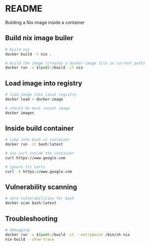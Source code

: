 # README
Building a Nix image inside a container


## Build nix image builer 
```sh
# build nix
docker build -t nix .

# build the image (creates a docker-image file in current path)    
docker run -v $(pwd):/build -it nix     
```

## Load image into registry
```sh
# load image into local registry
docker load < docker-image

# should be most recent image
docker images
```

## Inside build container
```sh
# jump into bash in container
docker run -it bash:latest

# use curl inside the container
curl https://www.google.com

# ignore tls certs
curl -k https://www.google.com
```

## Vulnerability scanning
```sh
# zero vulnerabilities for bash
docker scan bash:latest 
```

## Troubleshooting
```sh
# debugging
docker run -v $(pwd):/build -it --entrypoint /bin/sh nix    
nix-build --show-trace
```






